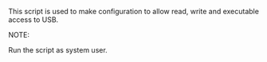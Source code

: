 This script is used to make configuration to allow read, write and executable access to USB.

NOTE:

Run the script as system user.